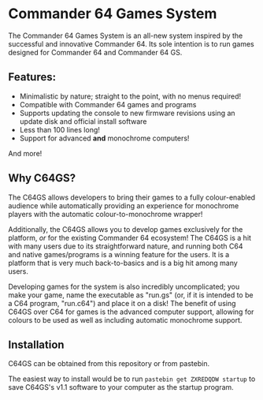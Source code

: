 # Commander 64 Games System

The Commander 64 Games System is an all-new system inspired by the successful and innovative Commander 64. Its sole intention is to run games designed for Commander 64 and Commander 64 GS.

## Features:

- Minimalistic by nature; straight to the point, with no menus required!
- Compatible with Commander 64 games and programs
- Supports updating the console to new firmware revisions using an update disk and official install software
- Less than 100 lines long!
- Support for advanced **and** monochrome computers!

And more!

## Why C64GS?

The C64GS allows developers to bring their games to a fully colour-enabled audience while automatically providing an experience for monochrome players with the automatic colour-to-monochrome wrapper!

Additionally, the C64GS allows you to develop games exclusively for the platform, *or* for the existing Commander 64 ecosystem! The C64GS is a hit with many users due to its straightforward nature, and running both C64 and native games/programs is a winning feature for the users. It is a platform that is very much back-to-basics and is a big hit among many users.

Developing games for the system is also incredibly uncomplicated; you make your game, name the executable as "run.gs" (or, if it is intended to be a C64 program, "run.c64") and place it on a disk! The benefit of using C64GS over C64 for games is the advanced computer support, allowing for colours to be used as well as including automatic monochrome support.

## Installation

C64GS can be obtained from this repository or from pastebin.

The easiest way to install would be to run `pastebin get ZXREDQDW startup` to save C64GS's v1.1 software to your computer as the startup program. 
